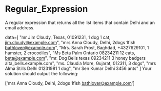 # Regular_Expression
A regular expression that returns all the list items that contain Delhi and an email address.

data=[
    "mr Jim Cloudy, Texas, 01091231, 1 dog 1 cat, jim.cloudy@example.com", 
    "mrs Anna Cloudy, Delhi, 2dogs 1fish bathlover@example.com",
    "Mrs. Sarah Prost, Baghdad, +4327629101, 1 hamster, 2 crocodiles",
    "Ms Beta Palm Ontario 08234211 12 cats, beta@example.com",
    "mr. Dog Bells texas 09234211 3 honey badgers alta_bells.example.com",
    "ms. Claudia More, Gujarat, 012311, 3 dogs",
    "mrs Alma Stills Delhi 01231981 1 dog",
    "mr Sen Kumar Delhi 3456 ants"
]
Your solution should output the following:

['mrs Anna Cloudy, Delhi, 2dogs 1fish bathlover@example.com']
